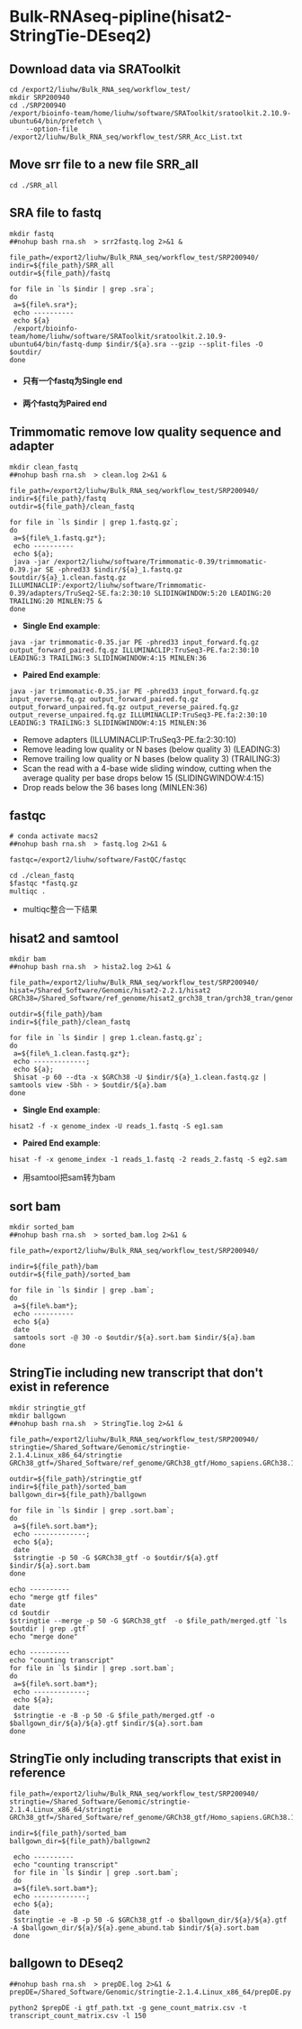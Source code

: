# Bulk-RNAseq-pipline(hisat2-StringTie-DEseq2)
## Download data via SRAToolkit
```
cd /export2/liuhw/Bulk_RNA_seq/workflow_test/
mkdir SRP200940
cd ./SRP200940
/export/bioinfo-team/home/liuhw/software/SRAToolkit/sratoolkit.2.10.9-ubuntu64/bin/prefetch \
    --option-file /export2/liuhw/Bulk_RNA_seq/workflow_test/SRR_Acc_List.txt
```

## Move srr file to a new file SRR_all
```
cd ./SRR_all
```

## SRA file to fastq 
```
mkdir fastq
##nohup bash rna.sh  > srr2fastq.log 2>&1 &

file_path=/export2/liuhw/Bulk_RNA_seq/workflow_test/SRP200940/
indir=${file_path}/SRR_all
outdir=${file_path}/fastq

for file in `ls $indir | grep .sra`;
do
 a=${file%.sra*};
 echo ----------
 echo ${a}
 /export/bioinfo-team/home/liuhw/software/SRAToolkit/sratoolkit.2.10.9-ubuntu64/bin/fastq-dump $indir/${a}.sra --gzip --split-files -O $outdir/
done
```
* #### 只有一个fastq为Single end 
* #### 两个fastq为Paired end 

## Trimmomatic remove low quality sequence and adapter
```
mkdir clean_fastq
##nohup bash rna.sh  > clean.log 2>&1 &

file_path=/export2/liuhw/Bulk_RNA_seq/workflow_test/SRP200940/
indir=${file_path}/fastq
outdir=${file_path}/clean_fastq
 
for file in `ls $indir | grep 1.fastq.gz`;
do
 a=${file%_1.fastq.gz*}; 
 echo ----------
 echo ${a};
 java -jar /export2/liuhw/software/Trimmomatic-0.39/trimmomatic-0.39.jar SE -phred33 $indir/${a}_1.fastq.gz $outdir/${a}_1.clean.fastq.gz  ILLUMINACLIP:/export2/liuhw/software/Trimmomatic-0.39/adapters/TruSeq2-SE.fa:2:30:10 SLIDINGWINDOW:5:20 LEADING:20 TRAILING:20 MINLEN:75 & 
done
```
* **Single End example**: 
```
java -jar trimmomatic-0.35.jar PE -phred33 input_forward.fq.gz output_forward_paired.fq.gz ILLUMINACLIP:TruSeq3-PE.fa:2:30:10 LEADING:3 TRAILING:3 SLIDINGWINDOW:4:15 MINLEN:36
```
* **Paired End example**: 
```
java -jar trimmomatic-0.35.jar PE -phred33 input_forward.fq.gz input_reverse.fq.gz output_forward_paired.fq.gz output_forward_unpaired.fq.gz output_reverse_paired.fq.gz output_reverse_unpaired.fq.gz ILLUMINACLIP:TruSeq3-PE.fa:2:30:10 LEADING:3 TRAILING:3 SLIDINGWINDOW:4:15 MINLEN:36
```
* Remove adapters (ILLUMINACLIP:TruSeq3-PE.fa:2:30:10)
* Remove leading low quality or N bases (below quality 3) (LEADING:3)
* Remove trailing low quality or N bases (below quality 3) (TRAILING:3)
* Scan the read with a 4-base wide sliding window, cutting when the average quality per base drops below 15 (SLIDINGWINDOW:4:15)
* Drop reads below the 36 bases long (MINLEN:36)

## fastqc
```
# conda activate macs2
##nohup bash rna.sh  > fastq.log 2>&1 &

fastqc=/export2/liuhw/software/FastQC/fastqc 
 
cd ./clean_fastq
$fastqc *fastq.gz
multiqc .
```
* multiqc整合一下结果

## hisat2 and samtool
```
mkdir bam
##nohup bash rna.sh  > hista2.log 2>&1 &

file_path=/export2/liuhw/Bulk_RNA_seq/workflow_test/SRP200940/
hisat=/Shared_Software/Genomic/hisat2-2.2.1/hisat2
GRCh38=/Shared_Software/ref_genome/hisat2_grch38_tran/grch38_tran/genome_tran

outdir=${file_path}/bam
indir=${file_path}/clean_fastq
 
for file in `ls $indir | grep 1.clean.fastq.gz`;
do
 a=${file%_1.clean.fastq.gz*};
 echo -------------;
 echo ${a};
 $hisat -p 60 --dta -x $GRCh38 -U $indir/${a}_1.clean.fastq.gz | samtools view -Sbh - > $outdir/${a}.bam
done
```
* **Single End example**: 
```
hisat2 -f -x genome_index -U reads_1.fastq -S eg1.sam
```
* **Paired End example**: 
```
hisat -f -x genome_index -1 reads_1.fastq -2 reads_2.fastq -S eg2.sam
```
* 用samtool把sam转为bam

## sort bam
```
mkdir sorted_bam
##nohup bash rna.sh  > sorted_bam.log 2>&1 &

file_path=/export2/liuhw/Bulk_RNA_seq/workflow_test/SRP200940/
 
indir=${file_path}/bam
outdir=${file_path}/sorted_bam
 
for file in `ls $indir | grep .bam`;
do
 a=${file%.bam*};
 echo ----------
 echo ${a}
 date
 samtools sort -@ 30 -o $outdir/${a}.sort.bam $indir/${a}.bam
done
```

## StringTie including new transcript that don't exist in reference
```
mkdir stringtie_gtf
mkdir ballgown
##nohup bash rna.sh  > StringTie.log 2>&1 &

file_path=/export2/liuhw/Bulk_RNA_seq/workflow_test/SRP200940/
stringtie=/Shared_Software/Genomic/stringtie-2.1.4.Linux_x86_64/stringtie
GRCh38_gtf=/Shared_Software/ref_genome/GRCh38_gtf/Homo_sapiens.GRCh38.100.gtf

outdir=${file_path}/stringtie_gtf
indir=${file_path}/sorted_bam
ballgown_dir=${file_path}/ballgown

for file in `ls $indir | grep .sort.bam`;
do
 a=${file%.sort.bam*};
 echo -------------;
 echo ${a};
 date
 $stringtie -p 50 -G $GRCh38_gtf -o $outdir/${a}.gtf $indir/${a}.sort.bam
done
 
echo ----------
echo "merge gtf files"
date
cd $outdir
$stringtie --merge -p 50 -G $GRCh38_gtf  -o $file_path/merged.gtf `ls $outdir | grep .gtf`
echo "merge done"

echo ----------
echo "counting transcript"
for file in `ls $indir | grep .sort.bam`;
do
 a=${file%.sort.bam*};
 echo -------------;
 echo ${a};
 date
 $stringtie -e -B -p 50 -G $file_path/merged.gtf -o $ballgown_dir/${a}/${a}.gtf $indir/${a}.sort.bam
done
```  

## StringTie only including transcripts that exist in reference
```
file_path=/export2/liuhw/Bulk_RNA_seq/workflow_test/SRP200940/
stringtie=/Shared_Software/Genomic/stringtie-2.1.4.Linux_x86_64/stringtie
GRCh38_gtf=/Shared_Software/ref_genome/GRCh38_gtf/Homo_sapiens.GRCh38.100.gtf

indir=${file_path}/sorted_bam
ballgown_dir=${file_path}/ballgown2

 echo ----------
 echo "counting transcript"
 for file in `ls $indir | grep .sort.bam`;
 do
 a=${file%.sort.bam*};
 echo -------------;
 echo ${a};
 date
 $stringtie -e -B -p 50 -G $GRCh38_gtf -o $ballgown_dir/${a}/${a}.gtf -A $ballgown_dir/${a}/${a}.gene_abund.tab $indir/${a}.sort.bam
 done
``` 

## ballgown to DEseq2
```
##nohup bash rna.sh  > prepDE.log 2>&1 &
prepDE=/Shared_Software/Genomic/stringtie-2.1.4.Linux_x86_64/prepDE.py

python2 $prepDE -i gtf_path.txt -g gene_count_matrix.csv -t transcript_count_matrix.csv -l 150
```

